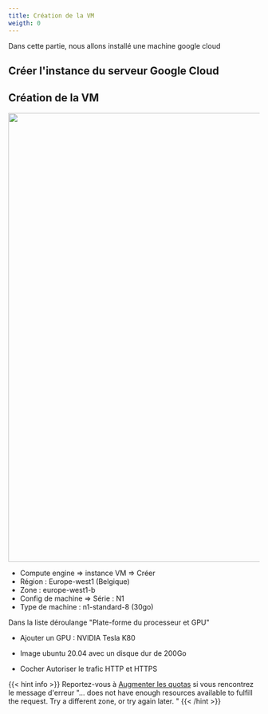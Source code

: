 ```yaml
---
title: Création de la VM 
weigth: 0
---
```

Dans cette partie, nous allons installé une machine google cloud 

## Créer l'instance du serveur Google Cloud

## Création de la VM

<img src="https://paulgay.github.io/documentation_cytech_google_cloud_computing/instance.png" width="900"/>




* Compute engine => instance VM => Créer
* Région : Europe-west1 (Belgique)
* Zone : europe-west1-b
* Config de machine => Série : N1
* Type de machine : n1-standard-8 (30go)


Dans la liste déroulange "Plate-forme du processeur et GPU" 

* Ajouter un GPU : NVIDIA Tesla K80

* Image ubuntu 20.04 avec un disque dur de 200Go

* Cocher Autoriser le trafic HTTP et HTTPS

{{< hint info >}}
Reportez-vous à [Augmenter les quotas](../../troubleshooting#problème-de-quotas) si vous rencontrez le message d'erreur
"... does not have enough resources available to fulfill the request. Try a different zone, or try again later. "
{{< /hint >}}


